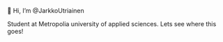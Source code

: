 👋 Hi, I’m @JarkkoUtriainen

Student at Metropolia university of applied sciences.
Lets see where this goes!

<!---
JarkkoUtriainen/JarkkoUtriainen is a ✨ special ✨ repository because its `README.md` (this file) appears on your GitHub profile.
You can click the Preview link to take a look at your changes.
--->
